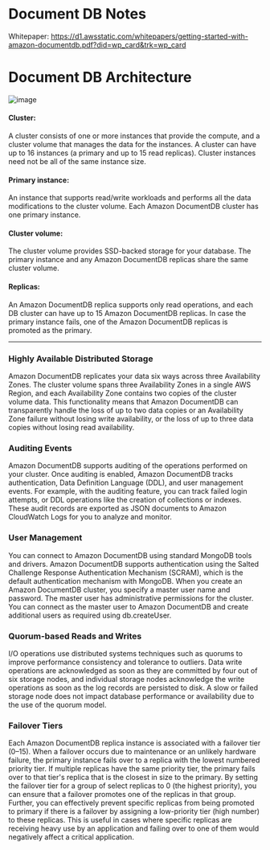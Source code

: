 # Document DB Notes
Whitepaper: https://d1.awsstatic.com/whitepapers/getting-started-with-amazon-documentdb.pdf?did=wp_card&trk=wp_card

# Document DB Architecture

![image](https://user-images.githubusercontent.com/22568316/103124062-7475b380-4654-11eb-8ffe-bebad33fd3d2.png)

#### Cluster:
 A cluster consists of one or more instances that provide the compute,
and a cluster volume that manages the data for the instances. A cluster can
have up to 16 instances (a primary and up to 15 read replicas). Cluster
instances need not be all of the same instance size.



#### Primary instance:

An instance that supports read/write workloads and performs
all the data modifications to the cluster volume. Each Amazon DocumentDB
cluster has one primary instance.
####  Cluster volume:

 The cluster volume provides SSD-backed storage for your
database. The primary instance and any Amazon DocumentDB replicas share
the same cluster volume.
####  Replicas:

An Amazon DocumentDB replica supports only read operations, and
each DB cluster can have up to 15 Amazon DocumentDB replicas. In case the
primary instance fails, one of the Amazon DocumentDB replicas is promoted as
the primary.


--------


### Highly Available Distributed Storage
Amazon DocumentDB replicates your data six ways across three Availability Zones.
The cluster volume spans three Availability Zones in a single AWS Region, and each
Availability Zone contains two copies of the cluster volume data. This functionality
means that Amazon DocumentDB can transparently handle the loss of up to two data
copies or an Availability Zone failure without losing write availability, or the loss of up to
three data copies without losing read availability.

###  Auditing Events
Amazon DocumentDB supports auditing of the operations performed on your cluster.
Once auditing is enabled, Amazon DocumentDB tracks authentication, Data Definition
Language (DDL), and user management events. For example, with the auditing feature,
you can track failed login attempts, or DDL operations like the creation of collections or
indexes. These audit records are exported as JSON documents to Amazon CloudWatch
Logs for you to analyze and monitor.

### User Management
You can connect to Amazon DocumentDB using standard MongoDB tools and drivers.
Amazon DocumentDB supports authentication using the Salted Challenge Response
Authentication Mechanism (SCRAM), which is the default authentication mechanism
with MongoDB.
When you create an Amazon DocumentDB cluster, you specify a master user name
and password. The master user has administrative permissions for the cluster. You can
connect as the master user to Amazon DocumentDB and create additional users as
required using db.createUser.


### Quorum-based Reads and Writes
I/O operations use distributed systems techniques such as quorums to improve
performance consistency and tolerance to outliers. Data write operations are
acknowledged as soon as they are committed by four out of six storage nodes, and
individual storage nodes acknowledge the write operations as soon as the log records
are persisted to disk. A slow or failed storage node does not impact database
performance or availability due to the use of the quorum model.

### Failover Tiers
Each Amazon DocumentDB replica instance is associated with a failover tier (0–15).
When a failover occurs due to maintenance or an unlikely hardware failure, the primary
instance fails over to a replica with the lowest numbered priority tier. If multiple replicas
have the same priority tier, the primary fails over to that tier's replica that is the closest
in size to the primary.
By setting the failover tier for a group of select replicas to 0 (the highest priority), you
can ensure that a failover promotes one of the replicas in that group. Further, you can
effectively prevent specific replicas from being promoted to primary if there is a failover
by assigning a low-priority tier (high number) to these replicas. This is useful in cases
where specific replicas are receiving heavy use by an application and failing over to one
of them would negatively affect a critical application.
